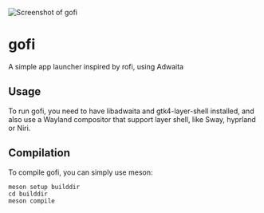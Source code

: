 
![Screenshot of gofi](https://github.com/user-attachments/assets/ec4f7305-1882-404c-90b9-d44b5df7c827)

# gofi

A simple app launcher inspired by rofi, using Adwaita 

## Usage

To run gofi, you need to have libadwaita and gtk4-layer-shell installed, and also use a Wayland compositor that support layer shell, like Sway, hyprland or Niri.

## Compilation

To compile gofi, you can simply use meson:

```
meson setup builddir
cd builddir
meson compile
```
